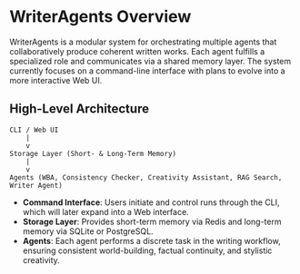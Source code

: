 # WriterAgents Overview

WriterAgents is a modular system for orchestrating multiple agents that collaboratively produce coherent written works. Each agent fulfills a specialized role and communicates via a shared memory layer. The system currently focuses on a command-line interface with plans to evolve into a more interactive Web UI.

## High-Level Architecture

```
CLI / Web UI
    |
    v
Storage Layer (Short- & Long-Term Memory)
    |
    v
Agents (WBA, Consistency Checker, Creativity Assistant, RAG Search, Writer Agent)
```

- **Command Interface**: Users initiate and control runs through the CLI, which will later expand into a Web interface.
- **Storage Layer**: Provides short-term memory via Redis and long-term memory via SQLite or PostgreSQL.
- **Agents**: Each agent performs a discrete task in the writing workflow, ensuring consistent world-building, factual continuity, and stylistic creativity.

